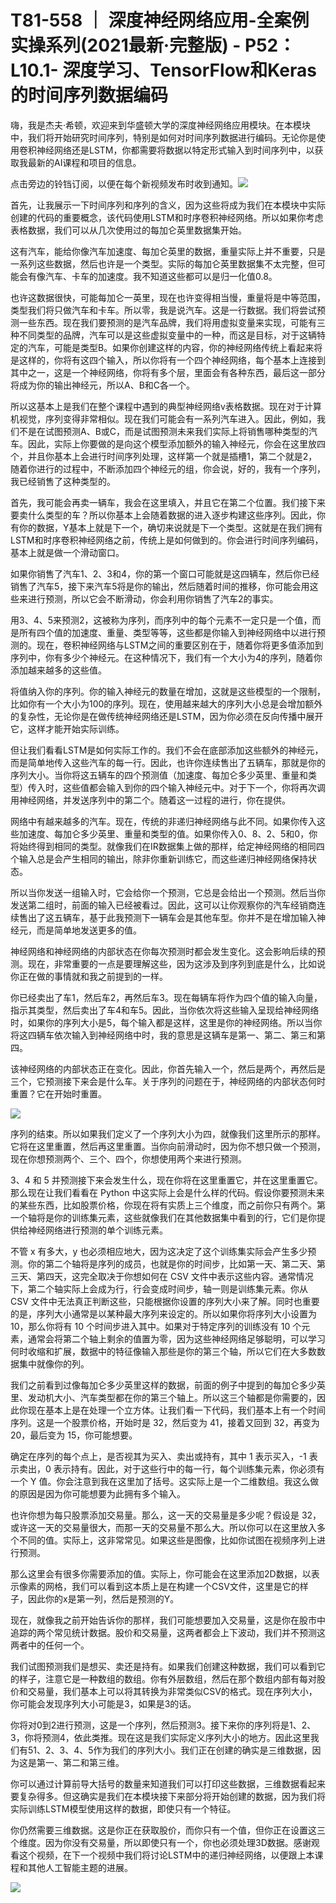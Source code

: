 # T81-558 ｜ 深度神经网络应用-全案例实操系列(2021最新·完整版) - P52：L10.1- 深度学习、TensorFlow和Keras的时间序列数据编码 

嗨，我是杰夫·希顿，欢迎来到华盛顿大学的深度神经网络应用模块。在本模块中，我们将开始研究时间序列，特别是如何对时间序列数据进行编码。无论你是使用卷积神经网络还是LSTM，你都需要将数据以特定形式输入到时间序列中，以获取我最新的AI课程和项目的信息。

点击旁边的铃铛订阅，以便在每个新视频发布时收到通知。![](img/69d6102c602b5f5e34282741fe73a7d7_1.png)

首先，让我展示一下时间序列和序列的含义，因为这些将成为我们在本模块中实际创建的代码的重要概念，该代码使用LSTM和时序卷积神经网络。所以如果你考虑表格数据，我们可以从几次使用过的每加仑英里数据集开始。

这有汽车，能给你像汽车加速度、每加仑英里的数据，重量实际上并不重要，只是一系列这些数据，然后也许是一个类型。实际的每加仑英里数据集不太完整，但可能会有像汽车、卡车的加速度。我不知道这些都可以是归一化值0.8。

也许这数据很快，可能每加仑一英里，现在也许变得相当慢，重量将是中等范围，类型我们将只做汽车和卡车。所以零，我是说汽车。这是一行数据。我们将尝试预测一些东西。现在我们要预测的是汽车品牌，我们将用虚拟变量来实现，可能有三种不同类型的品牌，汽车可以是这些虚拟变量中的一种，而这是目标，对于这辆特定的汽车，可能是类型B。如果你创建这样的内容，你的神经网络传统上看起来将是这样的，你将有这四个输入，所以你将有一个四个神经网络，每个基本上连接到其中之一，这是一个神经网络，你将有多个层，里面会有各种东西，最后这一部分将成为你的输出神经元，所以A、B和C各一个。

所以这基本上是我们在整个课程中遇到的典型神经网络v表格数据。现在对于计算机视觉，序列变得非常相似。现在我们可能会有一系列汽车进入。因此，例如，我们不是在试图预测A、B或C，而是试图预测未来我们实际上将销售哪种类型的汽车。因此，实际上你要做的是向这个模型添加额外的输入神经元，你会在这里放四个，并且你基本上会进行时间序列处理，这样第一个就是插槽1，第二个就是2，随着你进行的过程中，不断添加四个神经元的组，你会说，好的，我有一个序列，我已经销售了这种类型的。

首先，我可能会再卖一辆车，我会在这里填入，并且它在第二个位置。我们接下来要卖什么类型的车？所以你基本上会随着数据的进入逐步构建这些序列。因此，你有你的数据，Y基本上就是下一个，确切来说就是下一个类型。这就是在我们拥有LSTM和时序卷积神经网络之前，传统上是如何做到的。你会进行时间序列编码，基本上就是做一个滑动窗口。

如果你销售了汽车1、2、3和4，你的第一个窗口可能就是这四辆车，然后你已经销售了汽车5，接下来汽车5将是你的输出，然后随着时间的推移，你可能会用这些来进行预测，所以它会不断滑动，你会利用你销售了汽车2的事实。

用3、4、5来预测2，这被称为序列，而序列中的每个元素不一定只是一个值，而是所有四个值的加速度、重量、类型等等，这些都是你输入到神经网络中以进行预测的。现在，卷积神经网络与LSTM之间的重要区别在于，随着你将更多值添加到序列中，你有多少个神经元。在这种情况下，我们有一个大小为4的序列，随着你添加越来越多的这些值。

将值纳入你的序列。你的输入神经元的数量在增加，这就是这些模型的一个限制，比如你有一个大小为100的序列。现在，使用越来越大的序列大小总是会增加额外的复杂性，无论你是在做传统神经网络还是LSTM，因为你必须在反向传播中展开它，这样才能开始实际训练。

但让我们看看LSTM是如何实际工作的。我们不会在底部添加这些额外的神经元，而是简单地传入这些汽车的每一行。因此，也许你连续售出了五辆车，那就是你的序列大小。当你将这五辆车的四个预测值（加速度、每加仑多少英里、重量和类型）传入时，这些值都会输入到你的四个输入神经元中。对于下一个，你将再次调用神经网络，并发送序列中的第二个。随着这一过程的进行，你在提供。

网络中有越来越多的汽车。现在，传统的非递归神经网络与此不同。如果你传入这些加速度、每加仑多少英里、重量和类型的值。如果你传入0、8、2、5和0，你将始终得到相同的类型。就像我们在IR数据集上做的那样，给定神经网络的相同四个输入总是会产生相同的输出，除非你重新训练它，而这些递归神经网络保持状态。

所以当你发送一组输入时，它会给你一个预测，它总是会给出一个预测。然后当你发送第二组时，前面的输入已经被看过。因此，这可以让你观察你的汽车经销商连续售出了这五辆车，基于此我预测下一辆车会是其他车型。你并不是在增加输入神经元，而是简单地发送更多的值。

神经网络和神经网络的内部状态在你每次预测时都会发生变化。这会影响后续的预测。现在，非常重要的一点是要理解这些，因为这涉及到序列到底是什么，比如说你正在做的事情就和我之前提到的一样。

你已经卖出了车1，然后车2，再然后车3。现在每辆车将作为四个值的输入向量，指示其类型，然后卖出了车4和车5。因此，当你依次将这些输入呈现给神经网络时，如果你的序列大小是5，每个输入都是这样，这里是你的神经网络。所以当你将这四辆车依次输入到神经网络中时，我的意思是这辆车是第一、第二、第三和第四。

该神经网络的内部状态正在变化。因此，你首先输入一个，然后是两个，再然后是三个，它预测接下来会是什么车。关于序列的问题在于，神经网络的内部状态何时重置？它在开始时重置。

![](img/69d6102c602b5f5e34282741fe73a7d7_3.png)

序列的结束。所以如果我们定义了一个序列大小为四，就像我们这里所示的那样。它将在这里重置，然后再这里重置。当你向前滑动时，因为你不想只做一个预测，现在你想预测两个、三个、四个，你想使用两个来进行预测。

3、4 和 5 并预测接下来会发生什么，现在你将在这里重置它，并在这里重置它。那么现在让我们看看在 Python 中这实际上会是什么样的代码。假设你要预测未来的某些东西，比如股票价格，你现在将有实质上三个维度，而之前你只有两个。第一个轴将是你的训练集元素，这些就像我们在其他数据集中看到的行，它们是你提供给神经网络进行预测的单个训练元素。

不管 x 有多大，y 也必须相应地大，因为这决定了这个训练集实际会产生多少预测。你的第二个轴将是序列的成员，也就是你的时间步，比如第一天、第二天、第三天、第四天，这完全取决于你想如何在 CSV 文件中表示这些内容。通常情况下，第二个轴实际上会成为行，行会变成时间步，轴一则是训练集元素。你从 CSV 文件中无法真正判断这些，只能根据你设置的序列大小来了解。同时也重要的是，序列大小通常是以某种最大序列来设定的。所以如果你将序列大小设置为 10，那么你将有 10 个时间步进入其中。如果对于特定序列的训练没有 10 个元素，通常会将第二个轴上剩余的值置为零，因为这些神经网络足够聪明，可以学习何时收缩和扩展，数据中的特征像输入那些是你的第三个轴，所以它们在大多数数据集中就像你的列。

我们之前看到过像每加仑多少英里这样的数据，前面的例子中提到的每加仑多少英里、发动机大小、汽车类型都在你的第三个轴上。所以这三个轴都是你需要的，因此你现在基本上是在处理一个立方体。让我们看一下代码，我们基本上有一个时间序列。这是一个股票价格，开始时是 32，然后变为 41，接着又回到 32，再变为 20，最后变为 15，你可能想要。

确定在序列的每个点上，是否视其为买入、卖出或持有，其中 1 表示买入，-1 表示卖出，0 表示持有。因此，对于这些行中的每一行，每个训练集元素，你必须有一个 Y 值。你会注意到我在这里加了括号。这实际上是一个二维数组。我这么做的原因是因为你可能想要为此拥有多个输入。

也许你想为每只股票添加交易量。那么，这一天的交易量是多少呢？假设是 32，或许这一天的交易量很大，而那一天的交易量不那么大。所以你可以在这里放入多个不同的值。实际上，这非常常见。如果这些是图像，比如你试图在视频序列上进行预测。

那么这里会有很多你需要添加的值。实际上，你可能会在这里添加2D数据，以表示像素的网格，我们可以看到这本质上是在构建一个CSV文件，这里是它的样子，因此你的x是第一列，然后是预测的Y。

现在，就像我之前开始告诉你的那样，我们可能想要加入交易量，这是你在股市中追踪的两个常见统计数据。股价和交易量，这两者都会上下波动，我们并不预测这两者中的任何一个。

我们试图预测我们是想买、卖还是持有。如果我们创建这种数据，我们可以看到它的样子，注意它是一种数组的数组。你有外层数组，然后在那个数组内部有每对股价和交易量，我们基本上可以将其转换为非常类似CSV的格式。现在序列大小，你可能会发现序列大小可能是3，如果是3的话。

你将对0到2进行预测，这是一个序列，然后预测3。接下来你的序列将是1、2、3，你将预测4，依此类推。现在这是我们实际定义序列大小的地方。因此这里我们有51、2、3、4、5作为我们的序列大小。我们正在创建的确实是三维数据，因为这是第一、第二和第三维。

你可以通过计算前导大括号的数量来知道我们可以打印这些数据，三维数据看起来要复杂得多。但这确实是我们在本模块接下来部分将开始创建的数据，因为我们将实际训练LSTM模型使用这样的数据，即使只有一个特征。

你仍然需要三维数据。这是你正在获取股价，而你只有一个值，但你正在设置这三个维度。因为你没有交易量，所以即使只有一个，你也必须处理3D数据。感谢观看这个视频，在下一个视频中我们将讨论LSTM中的递归神经网络，以便跟上本课程和其他人工智能主题的进展。

![](img/69d6102c602b5f5e34282741fe73a7d7_5.png)
